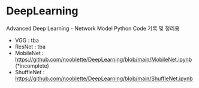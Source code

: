 # DeepLearning
Advanced Deep Learning - Network Model Python Code 기록 및 정리용

- VGG : tba
- ResNet : tba
- MobileNet : https://github.com/nooblette/DeepLearning/blob/main/MobileNet.ipynb (*incomplete)
- ShuffleNet : https://github.com/nooblette/DeepLearning/blob/main/ShuffleNet.ipynb
